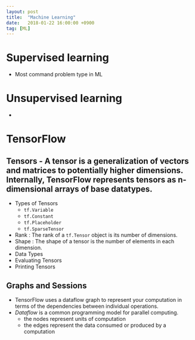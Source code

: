 ```yaml
---
layout: post
title:  "Machine Learning"
date:   2018-01-22 16:00:00 +0900
tag: [ML]
---
```


# Supervised learning
  - Most command problem type in ML
# Unsupervised learning
  -

# TensorFlow

## Tensors - A tensor is a generalization of vectors and matrices to potentially higher dimensions. Internally, TensorFlow represents tensors as n-dimensional arrays of base datatypes.

  - Types of Tensors
    - `tf.Variable`
    - `tf.Constant`
    - `tf.Placeholder`
    - `tf.SparseTensor`
  - Rank : The rank of a `tf.Tensor` object is its number of dimensions.
  - Shape : The shape of a tensor is the number of elements in each dimension.
  - Data Types
  - Evaluating Tensors
  - Printing Tensors

## Graphs and Sessions
  - TensorFlow uses a dataflow graph to represent your computation in terms of the dependencies between individual operations.
  - *Dataflow* is a common programming model for parallel computing.
    - the nodes represent units of computation
    - the edges represent the data consumed or produced by a computation

